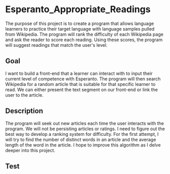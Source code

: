 # Esperanto_Appropriate_Readings

The purpose of this project is to create a program that allows language learners to practice their target language with language samples pulled from Wikipedia. 
The program will rank the difficulty of each Wikipedia page and ask the reader to score each reading. Using these scores, the program will suggest readings
that match the user's level.

## Goal

I want to build a front-end that a learner can interact with to input their current level of competence with Esperanto. The program will then search
Wikipedia for a random article that is suitable for that specific learner to read. We can either present the text segment on our front-end or link the user to 
the article.

## Description

The program will seek out new articles each time the user interacts with the program. We will not be persisting articles or ratings. I need to figure out
the best way to develop a ranking system for difficulty. For the first attempt, I will try to find the number of distinct words in an article and the average
length of the word in the article. I hope to improve this algorithm as I delve deeper into this project.

## Test
